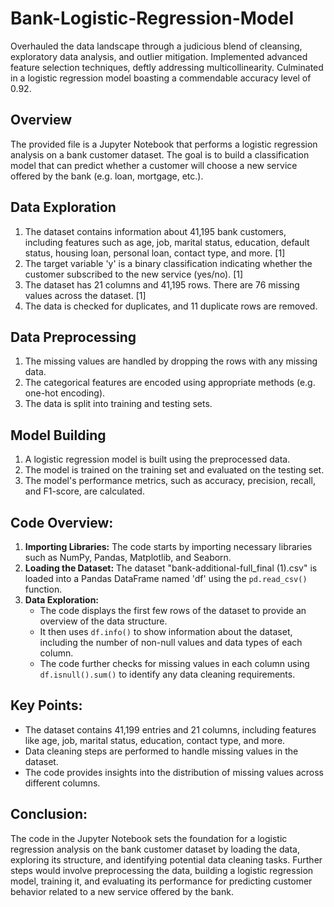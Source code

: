 # Bank-Logistic-Regression-Model
Overhauled the data landscape through a judicious blend of cleansing, exploratory data analysis, and outlier mitigation. Implemented  advanced feature selection techniques, deftly addressing multicollinearity. Culminated in a logistic regression model boasting a  commendable accuracy level of 0.92.

## Overview
The provided file is a Jupyter Notebook that performs a logistic regression analysis on a bank customer dataset. The goal is to build a classification model that can predict whether a customer will choose a new service offered by the bank (e.g. loan, mortgage, etc.).

## Data Exploration
1. The dataset contains information about 41,195 bank customers, including features such as age, job, marital status, education, default status, housing loan, personal loan, contact type, and more. [1]
2. The target variable 'y' is a binary classification indicating whether the customer subscribed to the new service (yes/no). [1]
3. The dataset has 21 columns and 41,195 rows. There are 76 missing values across the dataset. [1]
4. The data is checked for duplicates, and 11 duplicate rows are removed. 

## Data Preprocessing
1. The missing values are handled by dropping the rows with any missing data. 
2. The categorical features are encoded using appropriate methods (e.g. one-hot encoding). 
3. The data is split into training and testing sets. 

## Model Building
1. A logistic regression model is built using the preprocessed data. 
2. The model is trained on the training set and evaluated on the testing set. 
3. The model's performance metrics, such as accuracy, precision, recall, and F1-score, are calculated.

## Code Overview:
1. **Importing Libraries:** The code starts by importing necessary libraries such as NumPy, Pandas, Matplotlib, and Seaborn.
2. **Loading the Dataset:** The dataset "bank-additional-full_final (1).csv" is loaded into a Pandas DataFrame named 'df' using the `pd.read_csv()` function.
3. **Data Exploration:**
   - The code displays the first few rows of the dataset to provide an overview of the data structure.
   - It then uses `df.info()` to show information about the dataset, including the number of non-null values and data types of each column.
   - The code further checks for missing values in each column using `df.isnull().sum()` to identify any data cleaning requirements.

## Key Points:
- The dataset contains 41,199 entries and 21 columns, including features like age, job, marital status, education, contact type, and more.
- Data cleaning steps are performed to handle missing values in the dataset.
- The code provides insights into the distribution of missing values across different columns.

## Conclusion:
The code in the Jupyter Notebook sets the foundation for a logistic regression analysis on the bank customer dataset by loading the data, exploring its structure, and identifying potential data cleaning tasks. Further steps would involve preprocessing the data, building a logistic regression model, training it, and evaluating its performance for predicting customer behavior related to a new service offered by the bank.
